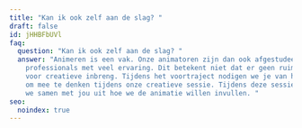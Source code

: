 ```yaml
---
title: "Kan ik ook zelf aan de slag? "
draft: false
id: jHHBFbUVl
faq:
  question: "Kan ik ook zelf aan de slag? "
  answer: "Animeren is een vak. Onze animatoren zijn dan ook afgestudeerde
    professionals met veel ervaring. Dit betekent niet dat er geen ruimte is
    voor creatieve inbreng. Tijdens het voortraject nodigen we je van harte uit
    om mee te denken tijdens onze creatieve sessie. Tijdens deze sessie werken
    we samen met jou uit hoe we de animatie willen invullen. "
seo:
  noindex: true
---
```

